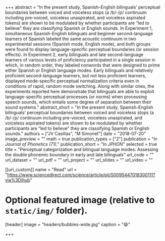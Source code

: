 +++
abstract = "In the present study, Spanish-English bilinguals’ perceptual boundaries between voiced and voiceless stops (a /b/-/p/ continuum including pre-voiced, voiceless unaspirated, and voiceless aspirated tokens) are shown to be modulated by whether participants are “led to believe” they are classifying Spanish or English sounds. In Experiment 1, simultaneous Spanish-English bilinguals and beginner second-language learners of Spanish labeled the same acoustic continuum in two experimental sessions (Spanish mode, English mode), and both groups were found to display language-specific perceptual boundaries (or session effects). In Experiment 2, early bilinguals and late second-language learners of various levels of proficiency participated in a single session in which, in random order, they labeled nonwords that were designed to prime either Spanish or English language modes. Early bilinguals and relatively proficient second-language learners, but not less proficient learners, displayed mode-specific perceptual normalization criteria even in conditions of rapid, random mode switching. Along with similar ones, the experiments reported here demonstrate that bilinguals are able to exploit language-specific perceptual processes (or norms) when processing speech sounds, which entails some degree of separation between their sound systems."
abstract_short = "In the present study, Spanish-English bilinguals’ perceptual boundaries between voiced and voiceless stops (a /b/-/p/ continuum including pre-voiced, voiceless unaspirated, and voiceless aspirated tokens) are shown to be modulated by whether participants are “led to believe” they are classifying Spanish or English sounds."
authors = ["JV Casillas", "M Simonet"]
date = "2018-07-20"
image_preview = ""
math = true
publication_types = ["2"]
publication = "In *Journal of Phonetics (71)*."
publication_short = "In *JPHON*"
selected = true
title = "Perceptual categorization and bilingual language modes: Assessing the double phonemic boundary in early and late bilinguals"
url_code = ""
url_dataset = ""
url_pdf = ""
url_project = ""
url_slides = ""
url_video = ""

[[url_custom]]
name = "Read"
url = "https://www.sciencedirect.com/science/article/pii/S0095447018300111?via%3Dihub"

# Optional featured image (relative to `static/img/` folder).
[header]
image = "headers/bubbles-wide.jpg"
caption = ":smile:"

+++


